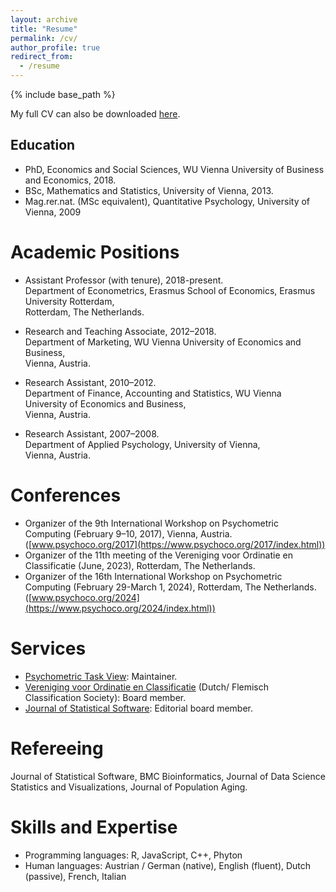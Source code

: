 ```yaml
---
layout: archive
title: "Resume"
permalink: /cv/
author_profile: true
redirect_from:
  - /resume
---
```


{% include base_path %}

My full CV can also be downloaded [here](addhereurl).

<h2>Education</h2>

* PhD, Economics and Social Sciences, WU Vienna University of Business and Economics, 2018.
* BSc, Mathematics and Statistics, University of Vienna, 2013.
* Mag.rer.nat. (MSc equivalent), Quantitative Psychology, University of Vienna, 2009

Academic Positions
======
* Assistant Professor (with tenure), 2018-present.<br>
  Department of Econometrics, Erasmus School of Economics, Erasmus University Rotterdam,<br>
  Rotterdam, The Netherlands. 

* Research and Teaching Associate, 2012–2018.<br>
  Department of Marketing, WU Vienna University of Economics and Business,<br>
  Vienna, Austria.

* Research Assistant, 2010–2012.<br>
  Department of Finance, Accounting and Statistics, WU Vienna University of Economics and Business,<br>
  Vienna, Austria.

* Research Assistant, 2007–2008.<br>
  Department of Applied Psychology, University of Vienna,<br>
  Vienna, Austria.

Conferences
======
* Organizer of the 9th International Workshop on Psychometric Computing (February 9–10, 2017), Vienna, Austria. ([www.psychoco.org/2017](https://www.psychoco.org/2017/index.html))
* Organizer of the 11th meeting of the Vereniging voor Ordinatie en Classificatie (June, 2023), Rotterdam, The Netherlands. 
* Organizer of the 16th International Workshop on Psychometric Computing (February 29-March 1, 2024), Rotterdam, The Netherlands. ([www.psychoco.org/2024](https://www.psychoco.org/2024/index.html))
  
Services
======
* [Psychometric Task View](https://CRAN.R-project.org/view=Psychometrics): Maintainer.
* [Vereniging voor Ordinatie en Classificatie](https://voc.ac) (Dutch/ Flemisch Classification Society): Board member.
* [Journal of Statistical Software](https://www.jstatsoft.org/index): Editorial board member.

Refereeing
======
Journal of Statistical Software, BMC Bioinformatics, Journal of Data Science Statistics and Visualizations, Journal of Population Aging.

Skills and Expertise
======
* Programming languages: R, JavaScript, C++, Phyton
* Human languages: Austrian / German (native), English (fluent), Dutch (passive), French, Italian

  


